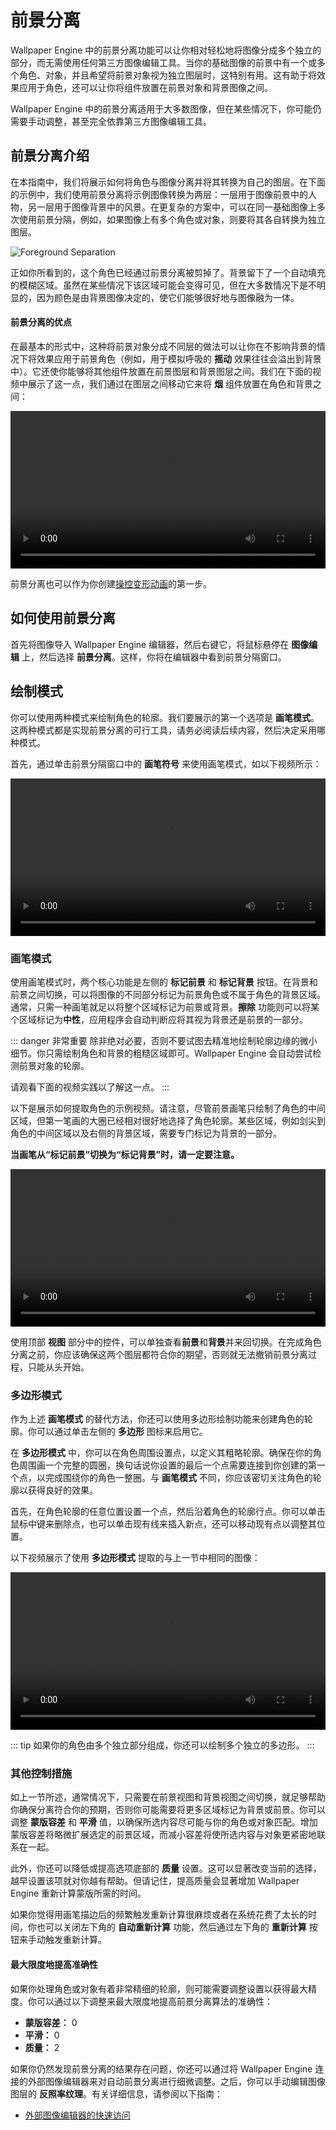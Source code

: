 # 前景分离

Wallpaper Engine 中的前景分离功能可以让你相对轻松地将图像分成多个独立的部分，而无需使用任何第三方图像编辑工具。当你的基础图像的前景中有一个或多个角色、对象，并且希望将前景对象视为独立图层时，这特别有用。这有助于将效果应用于角色，还可以让你将组件放置在前景对象和背景图像之间。

Wallpaper Engine 中的前景分离适用于大多数图像，但在某些情况下，你可能仍需要手动调整，甚至完全依靠第三方图像编辑工具。

## 前景分离介绍

在本指南中，我们将展示如何将角色与图像分离并将其转换为自己的图层。在下面的示例中，我们使用前景分离将示例图像转换为两层：一层用于图像前景中的人物，另一层用于图像背景中的风景。在更复杂的方案中，可以在同一基础图像上多次使用前景分隔，例如，如果图像上有多个角色或对象，则要将其各自转换为独立图层。

![Foreground Separation](/wallpaper-engine-docs/img/foreground-separation/foreground_separation.gif)

正如你所看到的，这个角色已经通过前景分离被剪掉了。背景留下了一个自动填充的模糊区域。虽然在某些情况下该区域可能会变得可见，但在大多数情况下是不明显的，因为颜色是由背景图像决定的，使它们能够很好地与图像融为一体。

#### 前景分离的优点

在最基本的形式中，这种将前景对象分成不同层的做法可以让你在不影响背景的情况下将效果应用于前景角色（例如，用于模拟呼吸的 **摇动** 效果往往会溢出到背景中）。它还使你能够将其他组件放置在前景图层和背景图层之间。我们在下面的视频中展示了这一点，我们通过在图层之间移动它来将 **烟** 组件放置在角色和背景之间：

<video width="100%" controls autoplay loop>
  <source :src="$withBase('/videos/foreground_layering.mp4')" type="video/mp4">
  Your browser does not support the video tag.
</video>

前景分离也可以作为你创建[操控变形动画](/wallpaper-engine-docs/scene/puppet-warp/introduction)的第一步。

## 如何使用前景分离

首先将图像导入 Wallpaper Engine 编辑器，然后右键它，将鼠标悬停在 **图像编辑** 上，然后选择 **前景分离**。这样，你将在编辑器中看到前景分隔窗口。

## 绘制模式

你可以使用两种模式来绘制角色的轮廓。我们要展示的第一个选项是 **画笔模式**。这两种模式都是实现前景分离的可行工具，请务必阅读后续内容，然后决定采用哪种模式。

首先，通过单击前景分隔窗口中的 **画笔符号** 来使用画笔模式，如以下视频所示：

<video width="100%" controls autoplay loop>
  <source :src="$withBase('/videos/foreground_separation_mode.mp4')" type="video/mp4">
  Your browser does not support the video tag.
</video>

### 画笔模式

使用画笔模式时，两个核心功能是左侧的 **标记前景** 和 **标记背景** 按钮。在背景和前景之间切换，可以将图像的不同部分标记为前景角色或不属于角色的背景区域。通常，只需一种画笔就足以将整个区域标记为前景或背景。**擦除** 功能则可以将某个区域标记为**中性**，应用程序会自动判断应将其视为背景还是前景的一部分。

::: danger 非常重要
除非绝对必要，否则不要试图去精准地绘制轮廓边缘的微小细节。你只需绘制角色和背景的粗糙区域即可。Wallpaper Engine 会自动尝试检测前景对象的轮廓。

请观看下面的视频实践以了解这一点。
:::

以下是展示如何提取角色的示例视频。请注意，尽管前景画笔只绘制了角色的中间区域，但第一笔画的大圈已经相对很好地选择了角色轮廓。某些区域，例如剑尖到角色的中间区域以及右侧的背景区域，需要专门标记为背景的一部分。

**当画笔从“标记前景”切换为“标记背景”时，请一定要注意。**

<video width="100%" controls>
  <source :src="$withBase('/videos/foreground_separation.mp4')" type="video/mp4">
  Your browser does not support the video tag.
</video>

使用顶部 **视图** 部分中的控件，可以单独查看**前景**和**背景**并来回切换。在完成角色分离之前，你应该确保这两个图层都符合你的期望，否则就无法撤销前景分离过程，只能从头开始。

### 多边形模式

作为上述 **画笔模式** 的替代方法，你还可以使用多边形绘制功能来创建角色的轮廓。你可以通过单击左侧的 **多边形** 图标来启用它。

在 **多边形模式** 中，你可以在角色周围设置点，以定义其粗略轮廓。确保在你的角色周围画一个完整的圆圈，换句话说你设置的最后一个点需要连接到你创建的第一个点，以完成围绕你的角色一整圈。与 **画笔模式** 不同，你应该密切关注角色的轮廓以获得良好的效果。

首先，在角色轮廓的任意位置设置一个点，然后沿着角色的轮廓行点。你可以单击鼠标中键来删除点，也可以单击现有线来插入新点，还可以移动现有点以调整其位置。

以下视频展示了使用 **多边形模式** 提取的与上一节中相同的图像：

<video width="100%" controls>
  <source :src="$withBase('/videos/foreground_separation_polygon.mp4')" type="video/mp4">
  Your browser does not support the video tag.
</video>

::: tip
如果你的角色由多个独立部分组成，你还可以绘制多个独立的多边形。
:::

### 其他控制措施

如上一节所述，通常情况下，只需要在前景视图和背景视图之间切换，就足够帮助你确保分离符合你的预期，否则你可能需要将更多区域标记为背景或前景。你可以调整 **蒙版容差** 和 **平滑** 值，以确保所选内容尽可能与你的角色或对象匹配。增加蒙版容差将略微扩展选定的前景区域，而减小容差将使所选内容与对象更紧密地联系在一起。

此外，你还可以降低或提高选项底部的 **质量** 设置。这可以显著改变当前的选择，越早设置该项就对你越有帮助。但请记住，提高质量会显著增加 Wallpaper Engine 重新计算蒙版所需的时间。

如果你觉得用画笔描边后的频繁触发重新计算很麻烦或者在系统花费了太长的时间，你也可以关闭左下角的 **自动重新计算** 功能，然后通过左下角的 **重新计算** 按钮来手动触发重新计算。

#### 最大限度地提高准确性

如果你处理角色或对象有着非常精细的轮廓，则可能需要调整设置以获得最大精度。你可以通过以下调整来最大限度地提高前景分离算法的准确性：

* **蒙版容差：** 0
* **平滑：** 0
* **质量：** 2

如果你仍然发现前景分离的结果存在问题，你还可以通过将 Wallpaper Engine 连接的外部图像编辑器来对自动前景分离进行细微调整。之后，你可以手动编辑图像图层的 **反照率纹理**。有关详细信息，请参阅以下指南：

* [外部图像编辑器的快速访问](/wallpaper-engine-docs/scene/image-preparation/external-editor)
